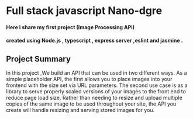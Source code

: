 # Full stack javascript Nano-dgre 
#### Here i share my first project (Image Processing API) 
#### created using Node.js , typescript , express server ,eslint and jasmine .


## Project Summary

In this project ,We build an API that can be used in two different ways.
As a simple placeholder API, the first allows you to place images into your frontend with the size set via URL parameters.
The second use case is as a library to serve properly scaled versions of your images to the front end to reduce page load size.
Rather than needing to resize and upload multiple copies of the same image to be used throughout your site,
the API you create will handle resizing and serving stored images for you.

 
